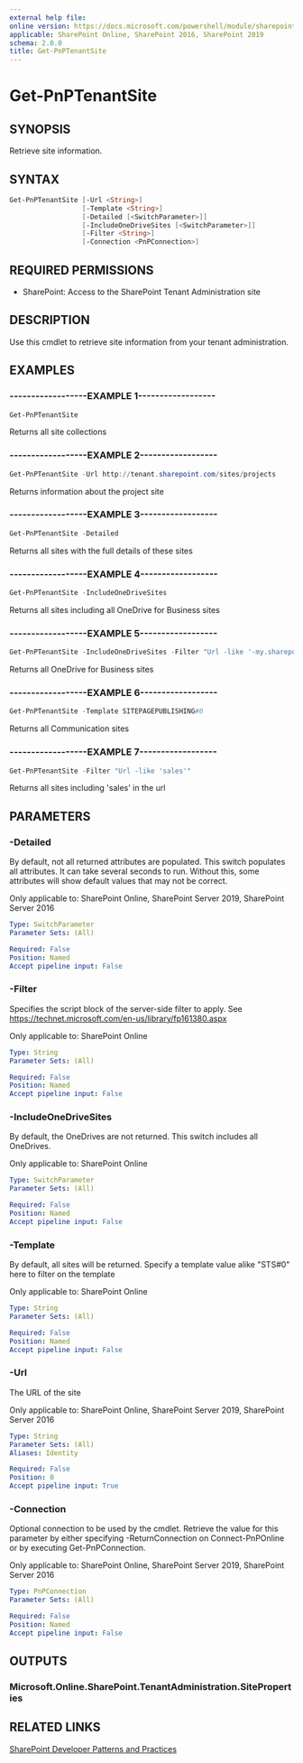 ```yaml
---
external help file:
online version: https://docs.microsoft.com/powershell/module/sharepoint-pnp/get-pnptenantsite
applicable: SharePoint Online, SharePoint 2016, SharePoint 2019
schema: 2.0.0
title: Get-PnPTenantSite
---
```


# Get-PnPTenantSite

## SYNOPSIS
Retrieve site information.

## SYNTAX 

```powershell
Get-PnPTenantSite [-Url <String>]
                  [-Template <String>]
                  [-Detailed [<SwitchParameter>]]
                  [-IncludeOneDriveSites [<SwitchParameter>]]
                  [-Filter <String>]
                  [-Connection <PnPConnection>]
```

## REQUIRED PERMISSIONS

* SharePoint: Access to the SharePoint Tenant Administration site

## DESCRIPTION
Use this cmdlet to retrieve site information from your tenant administration.

## EXAMPLES

### ------------------EXAMPLE 1------------------
```powershell
Get-PnPTenantSite
```

Returns all site collections

### ------------------EXAMPLE 2------------------
```powershell
Get-PnPTenantSite -Url http://tenant.sharepoint.com/sites/projects
```

Returns information about the project site

### ------------------EXAMPLE 3------------------
```powershell
Get-PnPTenantSite -Detailed
```

Returns all sites with the full details of these sites

### ------------------EXAMPLE 4------------------
```powershell
Get-PnPTenantSite -IncludeOneDriveSites
```

Returns all sites including all OneDrive for Business sites

### ------------------EXAMPLE 5------------------
```powershell
Get-PnPTenantSite -IncludeOneDriveSites -Filter "Url -like '-my.sharepoint.com/personal/'"
```

Returns all OneDrive for Business sites

### ------------------EXAMPLE 6------------------
```powershell
Get-PnPTenantSite -Template SITEPAGEPUBLISHING#0
```

Returns all Communication sites

### ------------------EXAMPLE 7------------------
```powershell
Get-PnPTenantSite -Filter "Url -like 'sales'" 
```

Returns all sites including 'sales' in the url

## PARAMETERS

### -Detailed
By default, not all returned attributes are populated. This switch populates all attributes. It can take several seconds to run. Without this, some attributes will show default values that may not be correct.

Only applicable to: SharePoint Online, SharePoint Server 2019, SharePoint Server 2016

```yaml
Type: SwitchParameter
Parameter Sets: (All)

Required: False
Position: Named
Accept pipeline input: False
```

### -Filter
Specifies the script block of the server-side filter to apply. See https://technet.microsoft.com/en-us/library/fp161380.aspx

Only applicable to: SharePoint Online

```yaml
Type: String
Parameter Sets: (All)

Required: False
Position: Named
Accept pipeline input: False
```

### -IncludeOneDriveSites
By default, the OneDrives are not returned. This switch includes all OneDrives.

Only applicable to: SharePoint Online

```yaml
Type: SwitchParameter
Parameter Sets: (All)

Required: False
Position: Named
Accept pipeline input: False
```

### -Template
By default, all sites will be returned. Specify a template value alike "STS#0" here to filter on the template

Only applicable to: SharePoint Online

```yaml
Type: String
Parameter Sets: (All)

Required: False
Position: Named
Accept pipeline input: False
```

### -Url
The URL of the site

Only applicable to: SharePoint Online, SharePoint Server 2019, SharePoint Server 2016

```yaml
Type: String
Parameter Sets: (All)
Aliases: Identity

Required: False
Position: 0
Accept pipeline input: True
```

### -Connection
Optional connection to be used by the cmdlet. Retrieve the value for this parameter by either specifying -ReturnConnection on Connect-PnPOnline or by executing Get-PnPConnection.

Only applicable to: SharePoint Online, SharePoint Server 2019, SharePoint Server 2016

```yaml
Type: PnPConnection
Parameter Sets: (All)

Required: False
Position: Named
Accept pipeline input: False
```

## OUTPUTS

### Microsoft.Online.SharePoint.TenantAdministration.SiteProperties

## RELATED LINKS

[SharePoint Developer Patterns and Practices](https://aka.ms/sppnp)